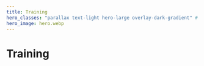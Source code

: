 ```yaml
---
title: Training
hero_classes: "parallax text-light hero-large overlay-dark-gradient" # see https://demo.getgrav.org/blog-skeleton/blog/hero-classes
hero_image: hero.webp
---
```


# Training

